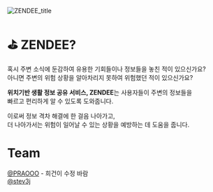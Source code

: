 ![ZENDEE_title](https://github.com/2023ZenDee/ZenDee_android/assets/103572569/efcadfa2-49b4-4213-a7e4-ea4a35f9162b)

# ⛳ ZENDEE?

혹시 주변 소식에 둔감하여 유용한 기회들이나 정보들을 놓친 적이 있으신가요?</br>
아니면 주변의 위험 상황을 알아차리지 못하여 위험했던 적이 있으신가요?

**위치기반 생활 정보 공유 서비스, ZENDEE**는 사용자들이 주변의 정보들을</br>
빠르고 편리하게 알 수 있도록 도와줍니다. 

이로써 정보 격차 해결에 한 걸음 나아가고,</br>
더 나아가서는 위험이 일어날 수 있는 상황을 예방하는 데 도움을 줍니다.

# Team

[@PRAOOO](https://github.com/PRAOOO) - 희건이 수정 바람 </br>
[@stev3j](https://www.notion.so/stev3j/845cb047a86443e9847078b25a54f204)

